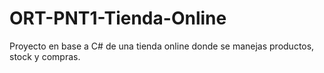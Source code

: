 # ORT-PNT1-Tienda-Online
Proyecto en base a C# de una tienda online donde se manejas productos, stock y compras.
